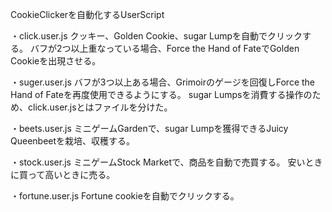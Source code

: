 CookieClickerを自動化するUserScript

・click.user.js
クッキー、Golden Cookie、sugar Lumpを自動でクリックする。
バフが2つ以上重なっている場合、Force the Hand of FateでGolden Cookieを出現させる。

・suger.user.js
バフが3つ以上ある場合、Grimoirのゲージを回復しForce the Hand of Fateを再度使用できるようにする。
sugar Lumpsを消費する操作のため、click.user.jsとはファイルを分けた。

・beets.user.js
ミニゲームGardenで、sugar Lumpを獲得できるJuicy Queenbeetを栽培、収穫する。

・stock.user.js
ミニゲームStock Marketで、商品を自動で売買する。
安いときに買って高いときに売る。

・fortune.user.js
Fortune cookieを自動でクリックする。
